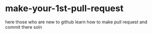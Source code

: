 # make-your-1st-pull-request
here those who are new to github learn how to make pull request and commit there soln
